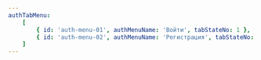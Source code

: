 ```yaml
---
authTabMenu:
    [
        { id: 'auth-menu-01', authMenuName: 'Войти', tabStateNo: 1 },
        { id: 'auth-menu-02', authMenuName: 'Регистрация', tabStateNo: 2 },
    ]
---
```

